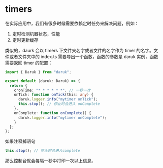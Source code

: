 # timers

在实际应用中，我们有很多时候需要依赖定时任务来解决问题，例如：

1. 定时检测机器状态，性能
2. 定时更新缓存

类似的，daurk 会以 timers 下文件夹名字或者文件的名字作为 timer 的名字。文件或者文件夹中的 index.ts 需要导出一个函数，函数的参数是 daruk 实例，函数需要返回 timer 的配置：

```ts
import { Daruk } from "daruk";

export default (daruk: Daruk) => {
  return {
    cronTime: "* * * * * *", // 一秒一次
    onTick: function onTick(this: any) {
      daruk.logger.info("mytimer onTick");
      this.stop(); // 停止时会进入 onComplete
    },
    onComplete: function onComplete() {
      daruk.logger.info("mytimer onComplete");
    }
  };
};
```

如果注释掉语句

```ts
this.stop(); // 停止时会进入complete
```

那么控制台就会每隔一秒中打印一次以上信息。
